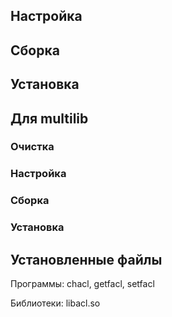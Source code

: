 <pkg :name="'attr'" instsize showsbu2></pkg>

## Настройка
<package-script :package="'acl'" :type="'configure'"></package-script>

## Сборка
<package-script :package="'acl'" :type="'build'"></package-script>

## Установка
<package-script :package="'acl'" :type="'install'"></package-script>

## Для multilib

### Очистка

<package-script :package="'acl'" :type="'multi_prepare'"></package-script>

### Настройка

<package-script :package="'acl'" :type="'multi_configure'"></package-script>

### Сборка 
<package-script :package="'acl'" :type="'multi_build'"></package-script>
### Установка

<package-script :package="'acl'" :type="'multi_install'"></package-script>

## Установленные файлы

Программы: chacl, getfacl, setfacl

Библиотеки: libacl.so

<script>
	new Vue({ el: '#main' })
</script> 
